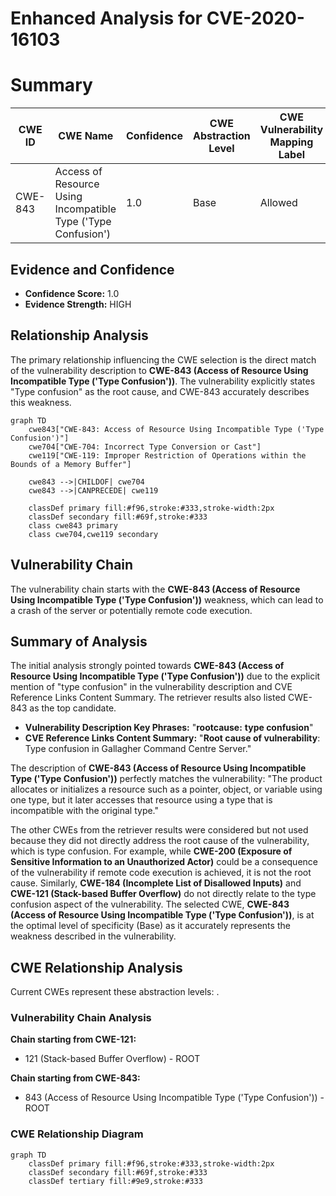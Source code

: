 # Enhanced Analysis for CVE-2020-16103

# Summary
| CWE ID | CWE Name | Confidence | CWE Abstraction Level | CWE Vulnerability Mapping Label | CWE-Vulnerability Mapping Notes |
|---|---|---|---|---|---|
| CWE-843 | Access of Resource Using Incompatible Type ('Type Confusion') | 1.0 | Base | Allowed | Primary CWE |

## Evidence and Confidence

*   **Confidence Score:** 1.0
*   **Evidence Strength:** HIGH

## Relationship Analysis
The primary relationship influencing the CWE selection is the direct match of the vulnerability description to **CWE-843 (Access of Resource Using Incompatible Type ('Type Confusion'))**. The vulnerability explicitly states "Type confusion" as the root cause, and CWE-843 accurately describes this weakness.

```mermaid
graph TD
    cwe843["CWE-843: Access of Resource Using Incompatible Type ('Type Confusion')"]
    cwe704["CWE-704: Incorrect Type Conversion or Cast"]
    cwe119["CWE-119: Improper Restriction of Operations within the Bounds of a Memory Buffer"]
    
    cwe843 -->|CHILDOF| cwe704
    cwe843 -->|CANPRECEDE| cwe119
    
    classDef primary fill:#f96,stroke:#333,stroke-width:2px
    classDef secondary fill:#69f,stroke:#333
    class cwe843 primary
    class cwe704,cwe119 secondary
```

## Vulnerability Chain
The vulnerability chain starts with the **CWE-843 (Access of Resource Using Incompatible Type ('Type Confusion'))** weakness, which can lead to a crash of the server or potentially remote code execution.

## Summary of Analysis
The initial analysis strongly pointed towards **CWE-843 (Access of Resource Using Incompatible Type ('Type Confusion'))** due to the explicit mention of "type confusion" in the vulnerability description and CVE Reference Links Content Summary. The retriever results also listed CWE-843 as the top candidate.

*   **Vulnerability Description Key Phrases:** "**rootcause:** **type confusion**"
*   **CVE Reference Links Content Summary:** "**Root cause of vulnerability**: Type confusion in Gallagher Command Centre Server."

The description of **CWE-843 (Access of Resource Using Incompatible Type ('Type Confusion'))** perfectly matches the vulnerability: "The product allocates or initializes a resource such as a pointer, object, or variable using one type, but it later accesses that resource using a type that is incompatible with the original type."

The other CWEs from the retriever results were considered but not used because they did not directly address the root cause of the vulnerability, which is type confusion. For example, while **CWE-200 (Exposure of Sensitive Information to an Unauthorized Actor)** could be a consequence of the vulnerability if remote code execution is achieved, it is not the root cause. Similarly, **CWE-184 (Incomplete List of Disallowed Inputs)** and **CWE-121 (Stack-based Buffer Overflow)** do not directly relate to the type confusion aspect of the vulnerability.
The selected CWE, **CWE-843 (Access of Resource Using Incompatible Type ('Type Confusion'))**, is at the optimal level of specificity (Base) as it accurately represents the weakness described in the vulnerability.


## CWE Relationship Analysis

Current CWEs represent these abstraction levels: .


### Vulnerability Chain Analysis

**Chain starting from CWE-121:**
- 121 (Stack-based Buffer Overflow) - ROOT


**Chain starting from CWE-843:**
- 843 (Access of Resource Using Incompatible Type ('Type Confusion')) - ROOT



### CWE Relationship Diagram

```mermaid
graph TD
    classDef primary fill:#f96,stroke:#333,stroke-width:2px
    classDef secondary fill:#69f,stroke:#333
    classDef tertiary fill:#9e9,stroke:#333
```